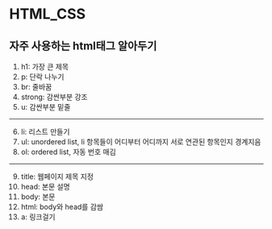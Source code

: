 # HTML_CSS

## 자주 사용하는 html태그 알아두기
1. h1: 가장 큰 제목
2. p: 단락 나누기
3. br: 줄바꿈
4. strong: 감싼부분 강조
5. u: 감싼부분 밑줄
***
6. li: 리스트 만들기
7. ul: unordered list, li 항목들이 어디부터 어디까지 서로 연관된 항목인지 경계지음 
8. ol: ordered list, 자동 번호 매김
***
9. title: 웹페이지 제목 지정
10. head: 본문 설명
11. body: 본문
12. html: body와 head를 감쌈
13. a: 링크걸기
